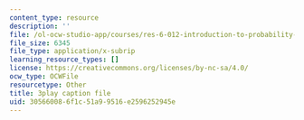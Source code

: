 ```yaml
---
content_type: resource
description: ''
file: /ol-ocw-studio-app/courses/res-6-012-introduction-to-probability-spring-2018/305660086f1c51a99516e2596252945e_YenDB3yOfDc.vtt
file_size: 6345
file_type: application/x-subrip
learning_resource_types: []
license: https://creativecommons.org/licenses/by-nc-sa/4.0/
ocw_type: OCWFile
resourcetype: Other
title: 3play caption file
uid: 30566008-6f1c-51a9-9516-e2596252945e
---
```

